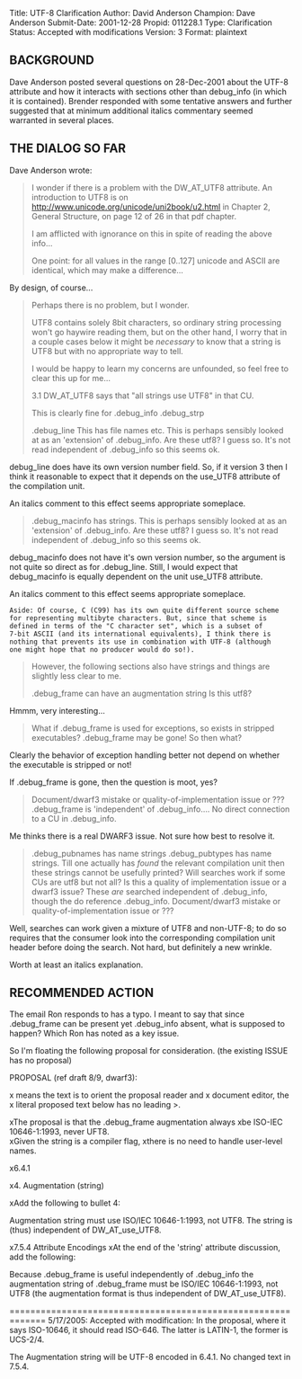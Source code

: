 Title:       UTF-8 Clarification
Author:      David Anderson
Champion:    Dave Anderson
Submit-Date: 2001-12-28
Propid:      011228.1
Type:        Clarification
Status:      Accepted with modifications
Version:     3
Format:      plaintext

BACKGROUND
----------

Dave Anderson posted several questions on 28-Dec-2001 about the
UTF-8 attribute and how it interacts with sections other than
debug_info (in which it is contained). Brender responded with
some tentative answers and further suggested that at minimum
additional italics commentary seemed warranted in several places.


THE DIALOG SO FAR
-----------------

Dave Anderson wrote:
>I wonder if there is a problem with the DW_AT_UTF8 attribute.
>An introduction to UTF8 is on
>http://www.unicode.org/unicode/uni2book/u2.html
>in Chapter 2, General Structure, on page 12 of 26 in that pdf chapter.
>
>I am afflicted with ignorance on this in spite of reading
>the above info...
>
>One point: for all values in the range [0..127] unicode and
>ASCII are identical, which may make a difference...

By design, of course...


>Perhaps there is no problem, but I wonder.
>
>UTF8 contains solely 8bit characters, so ordinary
>string processing won't go haywire reading them, but
>on the other hand, I worry that in a couple cases below
>it might be *necessary* to know that
>a string is UTF8 but with no appropriate way to tell.
>
>I would be happy to learn my concerns are unfounded, so
>feel free to clear this up for me...
>
>3.1  DW_AT_UTF8 says that "all strings use UTF8" in that CU.
>
>This is clearly fine for
>    .debug_info
>    .debug_strp
>
> .debug_line
>    This has file names etc.
>    This is perhaps sensibly looked at as an 'extension' of
>    .debug_info.  Are these utf8? I guess so.
>        It's not read independent of .debug_info so this seems ok.

debug_line does have its own version number field. So, if it version 3
then I think it reasonable to expect that it depends on the use_UTF8
attribute of the compilation unit.

An italics comment to this effect seems appropriate someplace.


> .debug_macinfo
>    has strings.
>    This is perhaps sensibly looked at as an 'extension' of
>    .debug_info.  Are these utf8? I guess so.
>       It's not read independent of .debug_info so this seems ok.

debug_macinfo does not have it's own version number, so the argument
is not quite so direct as for .debug_line. Still, I would expect that
debug_macinfo is equally dependent on the unit use_UTF8 attribute.

An italics comment to this effect seems appropriate someplace.

    Aside: Of course, C (C99) has its own quite different source scheme
    for representing multibyte characters. But, since that scheme is
    defined in terms of the "C character set", which is a subset of
    7-bit ASCII (and its international equivalents), I think there is
    nothing that prevents its use in combination with UTF-8 (although
    one might hope that no producer would do so!).


>However, the following sections also have strings and
>things are  slightly less clear to me.
>
> .debug_frame can have an augmentation string
>    Is this utf8?

Hmmm, very interesting...

>    What if .debug_frame is used for exceptions, so exists
>    in stripped executables? .debug_frame may be
>    gone!  So then what?

Clearly the behavior of exception handling better not depend on whether
the executable is stripped or not!

If .debug_frame is gone, then the question is moot, yes?

>    Document/dwarf3 mistake or
>    quality-of-implementation issue or ???
>    .debug_frame is 'independent' of .debug_info.... No direct
>    connection to a CU in .debug_info.

Me thinks there is a real DWARF3 issue. Not sure how best to resolve it.


> .debug_pubnames has name strings
> .debug_pubtypes has name strings.
>    Till one actually has *found* the relevant
>    compilation unit then these strings cannot
>    be usefully printed?
>    Will searches work if some CUs are utf8 but not all?
>    Is this a quality of implementation issue or a
>    dwarf3 issue?
>    These *are* searched independent of .debug_info, though
>    the do reference .debug_info.
>    Document/dwarf3 mistake or quality-of-implementation issue or ???

Well, searches can work given a mixture of UTF8 and non-UTF-8; to do so
requires that the consumer look into the corresponding compilation unit
header before doing the search. Not hard, but definitely a new wrinkle.

Worth at least an italics explanation.


RECOMMENDED ACTION
------------------

The email Ron responds to has a typo.
I meant to say that since .debug_frame can be present
yet .debug_info absent, what is supposed to happen?
Which Ron has noted as a key issue.

So I'm floating the following proposal for consideration.
(the existing ISSUE has no proposal)


PROPOSAL (ref draft 8/9, dwarf3):


x means the text is to orient the proposal reader and
x document editor, the
x literal proposed text below has no leading >.

xThe proposal is that the .debug_frame augmentation always
xbe ISO-IEC 10646-1:1993, never UFT8.  
xGiven the string is a compiler flag, 
xthere is no need to handle user-level names.




x6.4.1

x4. Augmentation (string)

xAdd the following to bullet 4:

Augmentation string must use ISO/IEC 10646-1:1993, not UTF8.
The string is (thus) independent of DW_AT_use_UTF8.


x7.5.4  Attribute Encodings
xAt the end of the 'string' attribute discussion, add the following:

Because .debug_frame is useful independently of .debug_info the
augmentation string of .debug_frame must be ISO/IEC 10646-1:1993, not UTF8
(the augmentation format is thus independent of DW_AT_use_UTF8).

=============================================================
5/17/2005:  Accepted with modification:
  In the proposal, where it says ISO-10646, it should read
  ISO-646.  The latter is LATIN-1, the former is UCS-2/4.

  The Augmentation string will be UTF-8 encoded in 6.4.1. 
  No changed text in 7.5.4.
